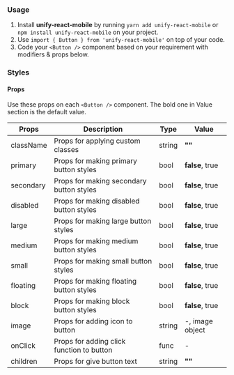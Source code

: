 ### Usage

1. Install **unify-react-mobile** by running `yarn add unify-react-mobile` or `npm install unify-react-mobile` on your project.
2. Use `import { Button } from 'unify-react-mobile'` on top of your code.
3. Code your `<Button />` component based on your requirement with modifiers & props below.



### Styles

#### Props

Use these props on each `<Button />` component. The bold one in Value section is the default value.

| Props            | Description                         | Type            | Value
|---------------------|----------------------------------|-----------------|---------------------|
| className   | Props for applying custom classes   | string            | **""**
| primary   | Props for making primary button styles   | bool            | **false**, true
| secondary   | Props for making secondary button styles   | bool            | **false**, true
| disabled   | Props for making disabled button styles   | bool            | **false**, true
| large   | Props for making large button styles   | bool            | **false**, true
| medium   | Props for making medium button styles   | bool            | **false**, true
| small   | Props for making small button styles   | bool            | **false**, true
| floating   | Props for making floating button styles   | bool            | **false**, true
| block   | Props for making block button styles   | bool            | **false**, true
| image   | Props for adding icon to button   | string            | -, image object
| onClick   | Props for adding click function to button   | func            | -
| children   | Props for give button text   | string            | **""**